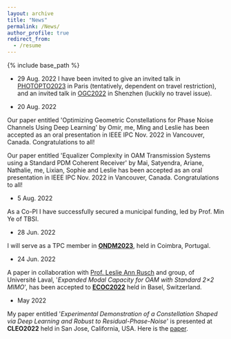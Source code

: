 ```yaml
---
layout: archive
title: "News"
permalink: /News/
author_profile: true
redirect_from:
  - /resume
---
```


{% include base_path %}

- 29 Aug. 2022
I have been invited to give an invited talk in [PHOTOPTO2023](https://www.thescimeets.org/photopto2023/) in Paris (tentatively, dependent on travel restriction), and an invited talk in [OGC2022](http://www.ipsogc.org/) in Shenzhen (luckily no travel issue).

- 20 Aug. 2022

Our paper entitled 'Optimizing Geometric Constellations for Phase Noise Channels Using Deep Learning' by Omir, me, Ming and Leslie has been accepted as an oral presentation in IEEE IPC Nov. 2022 in Vancouver, Canada. Congratulations to all!

Our paper entitled 'Equalizer Complexity in OAM Transmission Systems using a Standard PDM Coherent Receiver' by Mai, Satyendra, Ariane, Nathalie, me, Lixian, Sophie and Leslie has been accepted as an oral presentation in IEEE IPC Nov. 2022 in Vancouver, Canada. Congratulations to all!

- 5 Aug. 2022

As a Co-PI I have successfully secured a municipal funding, led by Prof. Min Ye of TBSI. 

- 28 Jun. 2022

I will serve as a TPC member in **[ONDM2023](https://ondm2023.inescc.pt/)**, held in Coimbra, Portugal.

- 24 Jun. 2022

A paper in collaboration with [Prof. Leslie Ann Rusch](https://ocl.fsg.ulaval.ca/team/leslie-rusch) and group, of Universit&eacute; Laval, '*Expanded Modal Capacity for OAM with Standard 2×2 MIMO*', has been accepted to **[ECOC2022](https://www.ecoc2022.org/)** held in Basel, Switzerland.

- May 2022

My paper entitled '*Experimental Demonstration of a Constellation Shaped via Deep Learning and Robust to Residual-Phase-Noise*' is presented at **CLEO2022** held in San Jose, California, USA. Here is the [paper](https://ocl.fsg.ulaval.ca/fileadmin/user_upload/CLEO2022_Leslie.pdf).

<!-- Publications
======
  <ul>{% for post in site.publications %}
    {% include archive-single-cv.html %}
  {% endfor %}</ul>
  
Talks
======

  
Teaching
======
  <ul>{% for post in site.teaching %}
    {% include archive-single-cv.html %}
  {% endfor %}</ul>
  
Service and membership
====== -->

